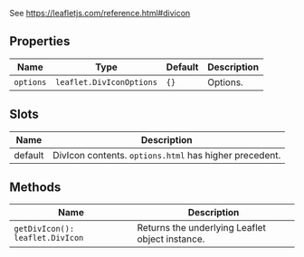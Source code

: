 See https://leafletjs.com/reference.html#divicon

## Properties

| Name          | Type                     | Default     | Description |
|---------------|--------------------------|-------------|-------------|
| `options`     | `leaflet.DivIconOptions` | `{}`        | Options.    |

## Slots

| Name    | Description                                            |
|---------|--------------------------------------------------------|
| default | DivIcon contents. `options.html` has higher precedent. |

## Methods

| Name                            | Description                                     |
|---------------------------------|-------------------------------------------------|
| `getDivIcon(): leaflet.DivIcon` | Returns the underlying Leaflet object instance. |
